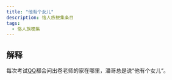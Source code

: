 ```yaml
---
title: "他有个女儿"
description: 恪人族梗集条目
tags:
  - 恪人族梗集
---
```


## 解释

每次考试[QQ](./QQ)都会问出卷老师的家在哪里，潘哥总是说“他有个女儿“。